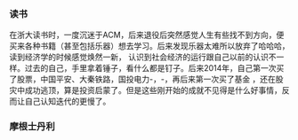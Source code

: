 ### 读书
<p>在浙大读书时，一度沉迷于ACM，后来退役后突然感觉人生有些找不到方向，便买来各种书籍（甚至包括乐器）想去学习。后来发现乐器太难所以放弃了哈哈哈，读到经济学的时候感觉焕然一新，
 认识到社会经济的运行跟自己以前的认识不一样。过去的自己，手里拿着锤子，看什么都是钉子。后来2014年，自己第一次买了股票，中国平安、大秦铁路，国投电力-，-，再后来第一次买了基金
，还在股灾中成功逃顶，算是投资启蒙了。但是这些刚开始的成就不见得是什么好事情，反而让自己认知迭代的更慢了。</p>

### 摩根士丹利
<p></p>
